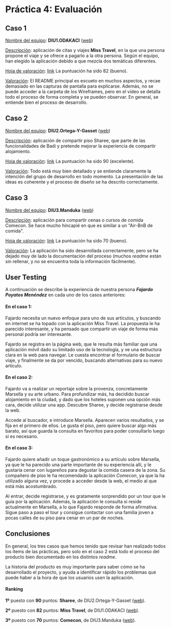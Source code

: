 # Práctica 4: Evaluación

## Caso 1

<u>Nombre del equipo</u>:  **DIU1.ODAKACI** ([web](https://github.com/cmartin-moreno/DIU20))

<u>Descripción</u>: aplicación de citas y viajes **Miss Travel**, en la que una persona propone el viaje y se ofrece a pagarlo a la otra persona. Según el equipo, han elegido la aplicación debido a que mezcla dos temáticas diferentes.

<u>Hoja de valoración</u>: [link](UXCaseStudy-review_DIU1ODAKACI.xls)
La puntuación ha sido 82 (bueno).

<u>Valoración</u>:
El README principal es escueto en muchos aspectos, y recae demasiado en las capturas de pantalla para explicarse. Además, no se puede acceder a la carpeta de los Wireframes, pero en el vídeo se detalla todo el proceso de forma completa y se pueden observar. En general, se entiende bien el proceso de desarrollo.


## Caso 2

<u>Nombre del equipo</u>:  **DIU2.Ortega-Y-Gasset** ([web](https://github.com/romanlarrosa/DIU20))

<u>Descripción</u>: aplicación de compartir piso Sharee, que parte de las funcionalidades de Badi y pretende mejorar la experiencia de compartir alojamiento.

<u>Hoja de valoración</u>: [link](UXCaseStudy-review_DIU2OrtegaYGasset.xls)
La puntuación ha sido 90 (excelente).

<u>Valoración</u>:
Todo está muy bien detallado y se entiende claramente la intención del grupo de desarrollo en todo momento. La presentación de las ideas es coherente y el proceso de diseño se ha descrito correctamente.


## Caso 3

<u>Nombre del equipo</u>:  **DIU3.Manduka** ([web](https://github.com/alexhzr/diumanduka))

<u>Descripción</u>: aplicación para compartir cenas o cursos de comida Comecon. Se hace mucho hincapié en que es similar a un "Air-BnB de comida".

<u>Hoja de valoración</u>: [link](UXCaseStudy-review_DIU3Manduka.xls) 
La puntuación ha sido 70 (bueno).

<u>Valoración</u>: 
La aplicación ha sido desarrollada correctamente, pero se ha dejado muy de lado la documentación del proceso (muchos *readme* están sin rellenar, y no se encuentra toda la información fácilmente).

## User Testing

A continuación se describe la experiencia de nuestra persona ***Fajardo Poyatos Menéndez*** en cada uno de los casos anteriores:

#### En el caso 1:

Fajardo necesita un nuevo enfoque para uno de sus artículos, y buscando en internet se ha topado con la aplicación Miss Travel. La propuesta le ha parecido interesante, y ha pensado que compartir un viaje de forma más personal podría ser interesante. 

Fajardo se registra en la página web, que le resulta más familiar que una aplicación móvil dado su limitado uso de la tecnología, y ve una estructura clara en la web para navegar. Le cuesta encontrar el formulario de buscar viaje, y finalmente se da por vencido, buscando alternativas para su nuevo artículo.

#### En el caso 2:

Fajardo va a realizar un reportaje sobre la provenza, concretamente Marsella y su arte urbano. Para profundizar más, ha decidido buscar alojamiento en la ciudad, y dado que los hoteles suponen una opción más cara, decide utilizar una app. Descubre Sharee, y decide registrarse desde la web. 

Accede al buscador, e introduce Marsella. Aparecen varios resultados, y se fija en el primero de ellos. Le gusta el piso, pero quiere buscar algo más barato, así que guarda la consulta en favoritos para poder consultarlo luego si es necesario. 

#### En el caso 3:

Fajardo quiere añadir un toque gastronómico a su artículo sobre Marsella, ya que le ha parecido una parte importante de su experiencia allí, y le gustaría cenar con lugareños para degustar la comida casera de la zona. Su compañero de piso le ha recomendado la aplicación *Comecon*,  ya que la ha utilizado alguna vez, y procede a acceder desde la web, el medio al que está más acostumbrado.

Al entrar, decide registrarse, y es gratamente sorprendido por un tour que le guía por la aplicación. Además, la aplicación le consulta si reside actualmente en Marsella, a lo que Fajardo responde de forma afirmativa. Sigue paso a paso el tour y consigue contactar con una familia joven a pocas calles de su piso para cenar en un par de noches. 

## Conclusiones

En general, los tres casos que hemos tenido que revisar han realizado todos los ítems de las prácticas, pero solo en el caso 2 está todo el proceso del producto bien documentado en los distintos *readme*. 

La historia del producto es muy importante para saber cómo se ha desarrollado el proyecto, y ayuda a identificar rápido los problemas que puede haber a la hora de que los usuarios usen la aplicación.

#### Ranking

**1º** puesto con **90** puntos: **Sharee**, de DIU2.Ortega-Y-Gasset ([web](https://github.com/romanlarrosa/DIU20)).

**2º** puesto con **82** puntos: **Miss Travel**, de DIU1.ODAKACI ([web](https://github.com/cmartin-moreno/DIU20)).

**3º** puesto con **70** puntos: **Comecon**, de DIU3.Manduka ([web](https://github.com/alexhzr/diumanduka)).